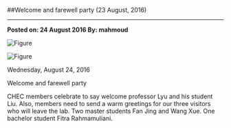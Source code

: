 ﻿##Welcome and farewell party (23 August, 2016)---**Posted on: 24 August 2016 By: mahmoud**![Figure](https://farm9.staticflickr.com/8312/28885177750_b6bfceb0af_c.jpg)![Figure](https://farm9.staticflickr.com/8280/29140223166_5c66df6a66_c.jpg)Wednesday, August 24, 2016 Welcome and farewell party CHEC members celebrate to say welcome professor Lyu and his student Liu. Also, members need to send a warm greetings for our three visitors who will leave the lab. Two master students Fan Jing and Wang Xue. One bachelor student Fitra Rahmamuliani. 